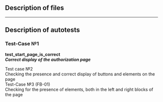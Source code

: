 ## Description of files
------
## Description of autotests
### Test-Case №1
**test_start_page_is_correct**  
***Correct display of the authorization page***    
  

Test case №2  
Checking the presence and correct display of buttons and elements on the page  
Test-Case №3 (FB-01)  
Checking for the presence of elements, both in the left and right blocks of the page  
